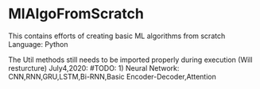 # MlAlgoFromScratch
This contains efforts of creating basic ML algorithms from scratch
Language: Python

The Util methods still needs to be imported properly during execution (Will resturcture)
July4,2020: 
#TODO: 1) Neural Network: CNN,RNN,GRU,LSTM,Bi-RNN,Basic Encoder-Decoder,Attention 
